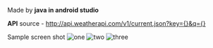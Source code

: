 Made by **java in android studio**

**API** source - http://api.weatherapi.com/v1/current.json?key={}&q={}

Sample screen shot 
![one](https://user-images.githubusercontent.com/36789334/83797494-901f6980-a6c4-11ea-92c8-b2a67fe834ab.jpg)
![two](https://user-images.githubusercontent.com/36789334/83797524-99103b00-a6c4-11ea-9dd5-26249f91d5df.jpg)
![three](https://user-images.githubusercontent.com/36789334/83797531-9f061c00-a6c4-11ea-8417-4d24b87e55a2.jpg)
